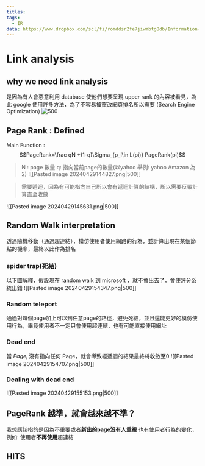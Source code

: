 ```yaml
---
titles: 
tags:
  - IR
data: https://www.dropbox.com/scl/fi/romddsr2fe7jiwmbtg8db/Information-Retreival-Lecture-5-Link-Analysis.pptx?dl=0&e=1&rlkey=zxbawckbtxeg27eo3kzq2wr14
---
```

# Link analysis
## why we need link analysis
是因為有人會惡意利用 database 使他們想要呈現 upper rank 的內容被看見，為此 google 使用許多方法，為了不容易被竄改網頁排名所以需要 (Search Engine Optimization) 
![500](Pasted%20image%2020240429143015.png)

## Page Rank : Defined 
Main Function :$$PageRank=\frac qN +(1-q)\Sigma_{p_i\in L(pi)} PageRank(pi)$$
> N : page 數量
>  q: 指向當前page的數量(以yahoo 舉例: yahoo Amazon 為2) 
![[Pasted image 20240429144827.png|500]]

 > 需要遞迴，因為有可能指向自己所以會有遞迴計算的結構，所以需要反覆計算直至收斂

![[Pasted image 20240429145631.png|500]] 
## Random Walk interpretation
透過隨機移動（通過超連結），模仿使用者使用網路的行為，並計算出現在某個節點的機率，最終以此作為排名
### spider trap(死結)
以下圖解釋，假設現在 random walk 到 microsoft ，就不會出去了，會使評分系統出錯
![[Pasted image 20240429154347.png|500]]

### Random teleport
通過對每個page加上可以到任意page的路徑，避免死結，並且還能更好的模仿使用行為，畢竟使用者不一定只會使用超連結，也有可能直接使用網址
### Dead end
當 $Page_i$ 沒有指向任何 Page，就會導致經遞迴的結果最終將收斂至0
![[Pasted image 20240429154707.png|500]]

### Dealing with dead end
![[Pasted image 20240429155153.png|500]]

## PageRank 越準，就會越來越不準？
我想應該指的是因為不重要或者**新出的page沒有人重視**
也有使用者行為的變化，例如: 使用者**不再使用**超連結

## HITS
